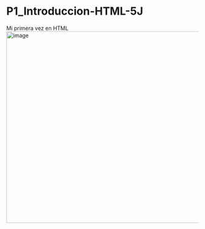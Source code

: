# P1_Introduccion-HTML-5J
Mi primera vez en HTML
<img width="779" height="502" alt="image" src="https://github.com/user-attachments/assets/c01eda5d-f6fc-4bb8-8a89-3ea7cff3a5f6" />

